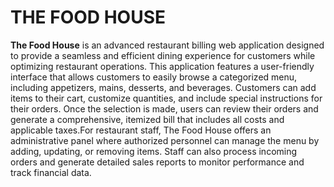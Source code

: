    # THE FOOD HOUSE
**The Food House** is an advanced restaurant billing web application designed to provide a seamless and efficient dining experience for customers while optimizing restaurant operations. This application features a user-friendly interface that allows customers to easily browse a categorized menu, including appetizers, mains, desserts, and beverages. Customers can add items to their cart, customize quantities, and include special instructions for their orders. Once the selection is made, users can review their orders and generate a comprehensive, itemized bill that includes all costs and applicable taxes.For restaurant staff, The Food House offers an administrative panel where authorized personnel can manage the menu by adding, updating, or removing items. Staff can also process incoming orders and generate detailed sales reports to monitor performance and track financial data.
